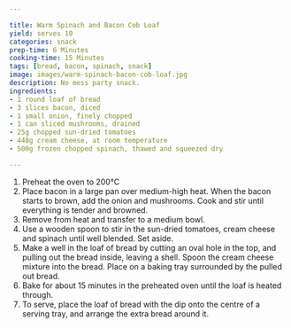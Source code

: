 ```yaml
---

title: Warm Spinach and Bacon Cob Loaf
yield: serves 10
categories: snack
prep-time: 6 Minutes
cooking-time: 15 Minutes
tags: [bread, bacon, spinach, snack]
image: images/warm-spinach-bacon-cob-loaf.jpg
description: No mess party snack.
ingredients:
- 1 round loaf of bread
- 3 slices bacon, diced
- 1 small onion, finely chopped
- 1 can sliced mushrooms, drained
- 25g chopped sun-dried tomatoes
- 448g cream cheese, at room temperature
- 500g frozen chopped spinach, thawed and squeezed dry

---
```




1. Preheat the oven to 200°C
2. Place bacon in a large pan over medium-high heat. When the bacon starts to brown, add the onion and mushrooms. Cook and stir until everything is tender and browned.
3. Remove from heat and transfer to a medium bowl.
4. Use a wooden spoon to stir in the sun-dried tomatoes, cream cheese and spinach until well blended. Set aside.
5. Make a well in the loaf of bread by cutting an oval hole in the top, and pulling out the bread inside, leaving a shell. Spoon the cream cheese mixture into the bread. Place on a baking tray surrounded by the pulled out bread.
6. Bake for about 15 minutes in the preheated oven until the loaf is heated through.
7. To serve, place the loaf of bread with the dip onto the centre of a serving tray, and arrange the extra bread around it.
